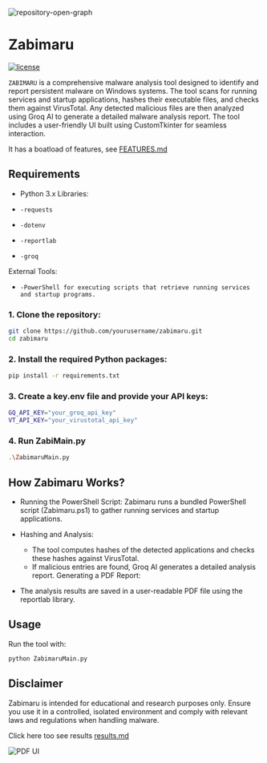 ![repository-open-graph](https://github.com/jithukv143/j/blob/master/Logod.png)
# Zabimaru

[![license](https://img.shields.io/github/license/mashape/apistatus.svg?maxAge=2592000)](https://choosealicense.com/licenses/mit/)



`ZABIMARU`  is a comprehensive malware analysis tool designed to identify and report persistent malware on Windows systems. The tool scans for running services and startup applications, hashes their executable files, and checks them against VirusTotal. Any detected malicious files are then analyzed using Groq AI to generate a detailed malware analysis report. The tool includes a user-friendly UI built using CustomTkinter for seamless interaction.

It has a boatload of features, see [FEATURES.md](FEATURES.md)



## Requirements
* Python 3.x
Libraries:
*     -requests
*     -dotenv
*     -reportlab
*     -groq
External Tools:
*     -PowerShell for executing scripts that retrieve running services and startup programs.

### 1. Clone the repository:
```bash
git clone https://github.com/yourusername/zabimaru.git
cd zabimaru
```

### 2. Install the required Python packages:


```bash
pip install -r requirements.txt

```

### 3. Create a key.env file and provide your API keys:

```bash
GQ_API_KEY="your_groq_api_key"
VT_API_KEY="your_virustotal_api_key"

```
### 4. Run ZabiMain.py

```bash
.\ZabimaruMain.py
```


## How Zabimaru Works?

* Running the PowerShell Script: Zabimaru runs a bundled PowerShell script (Zabimaru.ps1) to gather running services and startup applications.

* Hashing and Analysis:

    * The tool computes hashes of the detected applications and checks these hashes against VirusTotal.
    * If malicious entries are found, Groq AI generates a detailed analysis report.
        Generating a PDF Report:

* The analysis results are saved in a user-readable PDF file using the reportlab library.

## Usage

Run the tool with:

```bash
python ZabimaruMain.py
```

## Disclaimer

Zabimaru is intended for educational and research purposes only. Ensure you use it in a controlled, isolated environment and comply with relevant laws and regulations when handling malware.

Click here too see results [results.md](results.md)

![PDF UI](https://github.com/jithukv143/j/blob/master/result.png)
